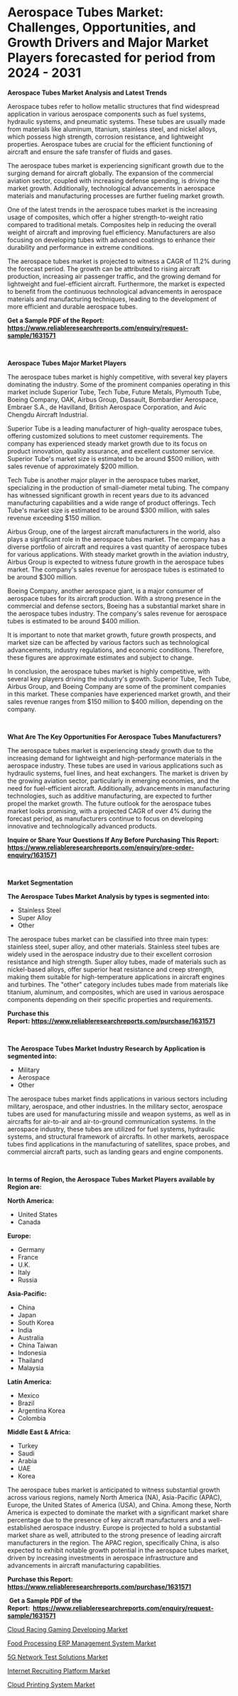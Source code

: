 <p><h1>Aerospace Tubes Market: Challenges, Opportunities, and Growth Drivers and Major Market Players forecasted for period from 2024 - 2031</h1></p><p><strong>Aerospace Tubes Market Analysis and Latest Trends</strong></p>
<p><p>Aerospace tubes refer to hollow metallic structures that find widespread application in various aerospace components such as fuel systems, hydraulic systems, and pneumatic systems. These tubes are usually made from materials like aluminum, titanium, stainless steel, and nickel alloys, which possess high strength, corrosion resistance, and lightweight properties. Aerospace tubes are crucial for the efficient functioning of aircraft and ensure the safe transfer of fluids and gases.</p><p>The aerospace tubes market is experiencing significant growth due to the surging demand for aircraft globally. The expansion of the commercial aviation sector, coupled with increasing defense spending, is driving the market growth. Additionally, technological advancements in aerospace materials and manufacturing processes are further fueling market growth.</p><p>One of the latest trends in the aerospace tubes market is the increasing usage of composites, which offer a higher strength-to-weight ratio compared to traditional metals. Composites help in reducing the overall weight of aircraft and improving fuel efficiency. Manufacturers are also focusing on developing tubes with advanced coatings to enhance their durability and performance in extreme conditions.</p><p>The aerospace tubes market is projected to witness a CAGR of 11.2% during the forecast period. The growth can be attributed to rising aircraft production, increasing air passenger traffic, and the growing demand for lightweight and fuel-efficient aircraft. Furthermore, the market is expected to benefit from the continuous technological advancements in aerospace materials and manufacturing techniques, leading to the development of more efficient and durable aerospace tubes.</p></p>
<p><strong>Get a Sample PDF of the Report:&nbsp; <a href="https://www.reliableresearchreports.com/enquiry/request-sample/1631571">https://www.reliableresearchreports.com/enquiry/request-sample/1631571</a></strong></p>
<p>&nbsp;</p>
<p><strong>Aerospace Tubes Major Market Players</strong></p>
<p><p>The aerospace tubes market is highly competitive, with several key players dominating the industry. Some of the prominent companies operating in this market include Superior Tube, Tech Tube, Future Metals, Plymouth Tube, Boeing Company, OAK, Airbus Group, Dassault, Bombardier Aerospace, Embraer S.A., de Havilland, British Aerospace Corporation, and Avic Chengdu Aircraft Industrial.</p><p>Superior Tube is a leading manufacturer of high-quality aerospace tubes, offering customized solutions to meet customer requirements. The company has experienced steady market growth due to its focus on product innovation, quality assurance, and excellent customer service. Superior Tube's market size is estimated to be around $500 million, with sales revenue of approximately $200 million.</p><p>Tech Tube is another major player in the aerospace tubes market, specializing in the production of small-diameter metal tubing. The company has witnessed significant growth in recent years due to its advanced manufacturing capabilities and a wide range of product offerings. Tech Tube's market size is estimated to be around $300 million, with sales revenue exceeding $150 million.</p><p>Airbus Group, one of the largest aircraft manufacturers in the world, also plays a significant role in the aerospace tubes market. The company has a diverse portfolio of aircraft and requires a vast quantity of aerospace tubes for various applications. With steady market growth in the aviation industry, Airbus Group is expected to witness future growth in the aerospace tubes market. The company's sales revenue for aerospace tubes is estimated to be around $300 million.</p><p>Boeing Company, another aerospace giant, is a major consumer of aerospace tubes for its aircraft production. With a strong presence in the commercial and defense sectors, Boeing has a substantial market share in the aerospace tubes industry. The company's sales revenue for aerospace tubes is estimated to be around $400 million.</p><p>It is important to note that market growth, future growth prospects, and market size can be affected by various factors such as technological advancements, industry regulations, and economic conditions. Therefore, these figures are approximate estimates and subject to change.</p><p>In conclusion, the aerospace tubes market is highly competitive, with several key players driving the industry's growth. Superior Tube, Tech Tube, Airbus Group, and Boeing Company are some of the prominent companies in this market. These companies have experienced market growth, and their sales revenue ranges from $150 million to $400 million, depending on the company.</p></p>
<p>&nbsp;</p>
<p><strong>What Are The Key Opportunities For Aerospace Tubes Manufacturers?</strong></p>
<p><p>The aerospace tubes market is experiencing steady growth due to the increasing demand for lightweight and high-performance materials in the aerospace industry. These tubes are used in various applications such as hydraulic systems, fuel lines, and heat exchangers. The market is driven by the growing aviation sector, particularly in emerging economies, and the need for fuel-efficient aircraft. Additionally, advancements in manufacturing technologies, such as additive manufacturing, are expected to further propel the market growth. The future outlook for the aerospace tubes market looks promising, with a projected CAGR of over 4% during the forecast period, as manufacturers continue to focus on developing innovative and technologically advanced products.</p></p>
<p><strong>Inquire or Share Your Questions If Any Before Purchasing This Report: <a href="https://www.reliableresearchreports.com/enquiry/pre-order-enquiry/1631571">https://www.reliableresearchreports.com/enquiry/pre-order-enquiry/1631571</a></strong></p>
<p>&nbsp;</p>
<p><strong>Market Segmentation</strong></p>
<p><strong>The Aerospace Tubes Market Analysis by types is segmented into:</strong></p>
<p><ul><li>Stainless Steel</li><li>Super Alloy</li><li>Other</li></ul></p>
<p><p>The aerospace tubes market can be classified into three main types: stainless steel, super alloy, and other materials. Stainless steel tubes are widely used in the aerospace industry due to their excellent corrosion resistance and high strength. Super alloy tubes, made of materials such as nickel-based alloys, offer superior heat resistance and creep strength, making them suitable for high-temperature applications in aircraft engines and turbines. The "other" category includes tubes made from materials like titanium, aluminum, and composites, which are used in various aerospace components depending on their specific properties and requirements.</p></p>
<p><strong>Purchase this Report:&nbsp;<a href="https://www.reliableresearchreports.com/purchase/1631571">https://www.reliableresearchreports.com/purchase/1631571</a></strong></p>
<p>&nbsp;</p>
<p><strong>The Aerospace Tubes Market Industry Research by Application is segmented into:</strong></p>
<p><ul><li>Military</li><li>Aerospace</li><li>Other</li></ul></p>
<p><p>The aerospace tubes market finds applications in various sectors including military, aerospace, and other industries. In the military sector, aerospace tubes are used for manufacturing missile and weapon systems, as well as in aircrafts for air-to-air and air-to-ground communication systems. In the aerospace industry, these tubes are utilized for fuel systems, hydraulic systems, and structural framework of aircrafts. In other markets, aerospace tubes find applications in the manufacturing of satellites, space probes, and commercial aircraft parts, such as landing gears and engine components.</p></p>
<p>&nbsp;</p>
<p><strong>In terms of Region, the Aerospace Tubes Market Players available by Region are:</strong></p>
<p>
    <p> <strong> North America: </strong>
        <ul>
            <li>United States</li>
            <li>Canada</li>
        </ul>
        </p> 
    <p> <strong> Europe: </strong>
        <ul>
            <li>Germany</li>
            <li>France</li>
            <li>U.K.</li>
            <li>Italy</li>
            <li>Russia</li>
        </ul>
        </p> 
    <p> <strong> Asia-Pacific: </strong>
        <ul>
            <li>China</li>
            <li>Japan</li>
            <li>South Korea</li>
            <li>India</li>
            <li>Australia</li>
            <li>China Taiwan</li>
            <li>Indonesia</li>
            <li>Thailand</li>
            <li>Malaysia</li>
        </ul>
        </p> 
    <p> <strong> Latin America: </strong>
        <ul>
            <li>Mexico</li>
            <li>Brazil</li>
            <li>Argentina Korea</li>
            <li>Colombia</li>
        </ul>
        </p> 
    <p> <strong> Middle East & Africa: </strong>
        <ul>
            <li>Turkey</li>
            <li>Saudi</li>
            <li>Arabia</li>
            <li>UAE</li>
            <li>Korea</li>
        </ul>
    </p>
    </p>
<p><p>The aerospace tubes market is anticipated to witness substantial growth across various regions, namely North America (NA), Asia-Pacific (APAC), Europe, the United States of America (USA), and China. Among these, North America is expected to dominate the market with a significant market share percentage due to the presence of key aircraft manufacturers and a well-established aerospace industry. Europe is projected to hold a substantial market share as well, attributed to the strong presence of leading aircraft manufacturers in the region. The APAC region, specifically China, is also expected to exhibit notable growth potential in the aerospace tubes market, driven by increasing investments in aerospace infrastructure and advancements in aircraft manufacturing capabilities.</p></p>
<p><strong>Purchase this Report: <a href="https://www.reliableresearchreports.com/purchase/1631571">https://www.reliableresearchreports.com/purchase/1631571</a></strong></p>
<p>&nbsp;<strong>Get a Sample PDF of the Report:&nbsp;&nbsp;<a href="https://www.reliableresearchreports.com/enquiry/request-sample/1631571">https://www.reliableresearchreports.com/enquiry/request-sample/1631571</a></strong></p>
<p><strong></strong></p>
<p><p><a href="https://medium.com/@lulukerluke/cloud-racing-gaming-developing-market-the-key-to-successful-business-strategy-forecast-till-2030-ede7d61a8fc2">Cloud Racing Gaming Developing Market</a></p><p><a href="https://medium.com/@lulukerluke/food-processing-erp-management-system-market-trends-forecast-and-competitive-analysis-to-2030-68a1d0931867">Food Processing ERP Management System Market</a></p><p><a href="https://medium.com/@lulukerluke/5g-network-test-solutions-nbsp-market-focuses-on-market-share-size-and-projected-forecast-till-3c8da0bf27db">5G Network Test Solutions Market</a></p><p><a href="https://medium.com/@lulukerluke/internet-recruiting-platform-market-outlook-industry-overview-and-forecast-2023-to-2030-f16f613fb5ea">Internet Recruiting Platform Market</a></p><p><a href="https://medium.com/@lulukerluke/cloud-printing-system-market-analysis-its-cagr-market-segmentation-and-global-industry-overview-970e088e7e31">Cloud Printing System Market</a></p></p>